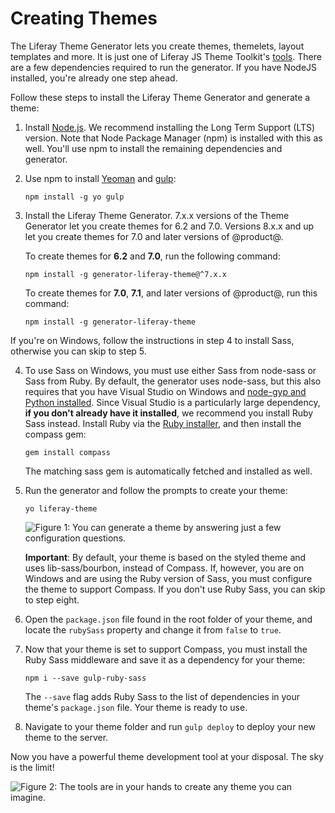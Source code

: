 # Creating Themes [](id=creating-themes)

The Liferay Theme Generator lets you create themes, themelets, layout templates 
and more. It is just one of Liferay JS Theme Toolkit's 
[tools](https://github.com/liferay/liferay-themes-sdk/tree/master/packages). 
There are a few dependencies required to run the generator. If you have NodeJS 
installed, you're already one step ahead. 

Follow these steps to install the Liferay Theme Generator and generate a theme:

1.  Install [Node.js](http://nodejs.org/). We recommend installing the Long Term 
    Support (LTS) version. Note that Node Package Manager (npm) is installed 
    with this as well. You'll use npm to install the remaining dependencies and 
    generator. 

2.  Use npm to install 
    [Yeoman](http://yeoman.io/) 
    and 
    [gulp](https://gulpjs.com/):

        npm install -g yo gulp

3.  Install the Liferay Theme Generator. 7.x.x versions of the Theme Generator 
    let you create themes for 6.2 and 7.0. Versions 8.x.x and up let you create 
    themes for 7.0 and later versions of @product@.

    To create themes for **6.2** and **7.0**, run the following command:

        npm install -g generator-liferay-theme@^7.x.x
    
    To create themes for **7.0**, **7.1**, and later versions of @product@, run 
    this command:
    
        npm install -g generator-liferay-theme
   
   If you're on Windows, follow the instructions in step 4 to install Sass, 
   otherwise you can skip to step 5.

4.  To use Sass on Windows, you must use either Sass from node-sass or Sass from 
    Ruby. By default, the generator uses node-sass, but this also requires that 
    you have Visual Studio on Windows and 
    [node-gyp and Python installed](https://github.com/nodejs/node-gyp#installation). 
    Since Visual Studio is a particularly large dependency, **if you don't 
    already have it installed**, we recommend you install Ruby Sass instead. 
    Install Ruby via the 
    [Ruby installer](http://rubyinstaller.org/), 
    and then install the compass gem:

        gem install compass

    The matching sass gem is automatically fetched and installed as well. 

5.  Run the generator and follow the prompts to create your theme:

        yo liferay-theme

    ![Figure 1: You can generate a theme by answering just a few configuration questions.](../../../../images/theme-generator-theme-prompt.png)

    **Important**: By default, your theme is based on the styled theme and uses
    lib-sass/bourbon, instead of Compass. If, however, you are on Windows and
    are using the Ruby version of Sass, you must configure the theme to support
    Compass. If you don't use Ruby Sass, you can skip to step eight. 

6.  Open the `package.json` file found in the root folder of your theme, and 
    locate the `rubySass` property and change it from `false` to `true`. 
 
7.  Now that your theme is set to support Compass, you must install the Ruby 
    Sass middleware and save it as a dependency for your theme:

        npm i --save gulp-ruby-sass

    The `--save` flag adds Ruby Sass to the list of dependencies in your theme's 
    `package.json` file. Your theme is ready to use. 

8.  Navigate to your theme folder and run `gulp deploy` to deploy your new theme 
    to the server.
 
Now you have a powerful theme development tool at your disposal. The sky is the 
limit!

![Figure 2: The tools are in your hands to create any theme you can imagine.](../../../../images/theme-generator-theme-example.png)
